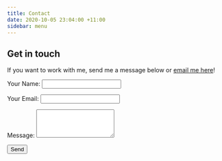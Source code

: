 ```yaml
---
title: Contact
date: 2020-10-05 23:04:00 +11:00
sidebar: menu
---
```


## Get in touch

If you want to work with me, send me a message below or [email me here](mailto:benjamin.w.peng@gmail.com)!

<form name="contact" method="POST" data-netlify="true">
  <p>
    <label>Your Name: <input type="text" name="name" /></label>   
  </p>
  <p>
    <label>Your Email: <input type="email" name="email" /></label>
  </p>

  <p>
    <label>Message: <textarea name="message" rows="4"></textarea></label>
  </p>
  <p>
    <button type="submit">Send</button>
  </p>
</form>